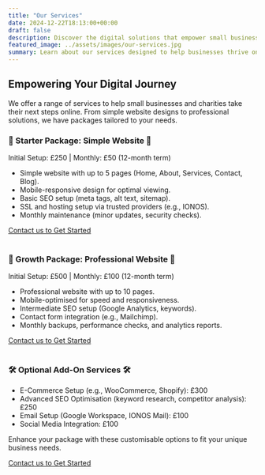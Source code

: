 ```yaml
---
title: "Our Services"
date: 2024-12-22T18:13:00+00:00
draft: false
description: Discover the digital solutions that empower small businesses.
featured_image: ../assets/images/our-services.jpg
summary: Learn about our services designed to help businesses thrive online.
---
```


<div class="mx-auto max-w-7xl px-6 lg:px-8">
  <div class="mx-auto max-w-2xl sm:text-center">
    <h2 class="text-3xl font-bold tracking-tight text-white sm:text-4xl">Empowering Your Digital Journey</h2>
    <p class="mt-6 text-lg leading-8 text-gray-300">We offer a range of services to help small businesses and charities take their next steps online. From simple website designs to professional solutions, we have packages tailored to your needs.</p>
  </div>
</div>

<div class="rounded-2xl py-10 text-center ring-1 ring-inset ring-gray-400 lg:flex lg:flex-col lg:justify-center lg:py-16">
  <h3 class="text-2xl font-bold text-white">🌟 Starter Package: Simple Website 🌟</h3>
  <div class="mx-auto px-8">
    <p class="mt-4 text-base font-semibold text-gray-300">Initial Setup: £250 | Monthly: £50 (12-month term)</p>
    <ul class="mt-6 text-gray-300 text-left">
      <li>Simple website with up to 5 pages (Home, About, Services, Contact, Blog).</li>
      <li>Mobile-responsive design for optimal viewing.</li>
      <li>Basic SEO setup (meta tags, alt text, sitemap).</li>
      <li>SSL and hosting setup via trusted providers (e.g., IONOS).</li>
      <li>Monthly maintenance (minor updates, security checks).</li>
    </ul>
    <a href="#" class="mt-6 block w-full rounded-md bg-indigo-600 px-3 py-2 text-center text-sm font-semibold text-white shadow-sm hover:bg-indigo-500 focus-visible:outline focus-visible:outline-2 focus-visible:outline-offset-2 focus-visible:outline-indigo-600">Contact us to Get Started</a>
  </div>
</div>
<br />

<div class="rounded-2xl py-10 text-center ring-1 ring-inset ring-gray-400 lg:flex lg:flex-col lg:justify-center lg:py-16">
  <h3 class="text-2xl font-bold text-white">🚀 Growth Package: Professional Website 🚀</h3>
  <div class="mx-auto px-8">
    <p class="mt-4 text-base font-semibold text-gray-300">Initial Setup: £500 | Monthly: £100 (12-month term)</p>
    <ul class="mt-6 text-gray-300 text-left">
      <li>Professional website with up to 10 pages.</li>
      <li>Mobile-optimised for speed and responsiveness.</li>
      <li>Intermediate SEO setup (Google Analytics, keywords).</li>
      <li>Contact form integration (e.g., Mailchimp).</li>
      <li>Monthly backups, performance checks, and analytics reports.</li>
    </ul>
    <a href="#" class="mt-6 block w-full rounded-md bg-indigo-600 px-3 py-2 text-center text-sm font-semibold text-white shadow-sm hover:bg-indigo-500 focus-visible:outline focus-visible:outline-2 focus-visible:outline-offset-2 focus-visible:outline-indigo-600">Contact us to Get Started</a>
  </div>
</div>
<br />

<div class="rounded-2xl py-10 text-center ring-1 ring-inset ring-gray-400 lg:flex lg:flex-col lg:justify-center lg:py-16">
  <h3 class="text-2xl font-bold text-white">🛠️ Optional Add-On Services 🛠️</h3>
  <div class="mx-auto px-8">
    <ul class="mt-6 text-gray-300 text-left">
      <li>E-Commerce Setup (e.g., WooCommerce, Shopify): £300</li>
      <li>Advanced SEO Optimisation (keyword research, competitor analysis): £250</li>
      <li>Email Setup (Google Workspace, IONOS Mail): £100</li>
      <li>Social Media Integration: £100</li>
    </ul>
    <p class="mt-6 text-gray-300">Enhance your package with these customisable options to fit your unique business needs.</p>
    <a href="#" class="mt-6 block w-full rounded-md bg-indigo-600 px-3 py-2 text-center text-sm font-semibold text-white shadow-sm hover:bg-indigo-500 focus-visible:outline focus-visible:outline-2 focus-visible:outline-offset-2 focus-visible:outline-indigo-600">Contact us to Get Started</a>
  </div>
</div>
<br />
